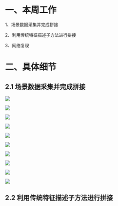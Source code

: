 # 一、本周工作
1、场景数据采集并完成拼接

2、利用传统特征描述子方法进行拼接

3、网络复现


# 二、具体细节
## 2.1 场景数据采集并完成拼接
![](https://github.com/Darren-pty/darren/blob/main/Learning%20of%20way/Semester/picture/19.png)

![](https://github.com/Darren-pty/darren/blob/main/Learning%20of%20way/Semester/picture/20.png)

![](https://github.com/Darren-pty/darren/blob/main/Learning%20of%20way/Semester/picture/21.png)

![](https://github.com/Darren-pty/darren/blob/main/Learning%20of%20way/Semester/picture/22.png)

![](https://github.com/Darren-pty/darren/blob/main/Learning%20of%20way/Semester/picture/23.png)

![](https://github.com/Darren-pty/darren/blob/main/Learning%20of%20way/Semester/picture/24.png)

![](https://github.com/Darren-pty/darren/blob/main/Learning%20of%20way/Semester/picture/25.png)

![](https://github.com/Darren-pty/darren/blob/main/Learning%20of%20way/Semester/picture/26.png)

![](https://github.com/Darren-pty/darren/blob/main/Learning%20of%20way/Semester/picture/27.png)

![](https://github.com/Darren-pty/darren/blob/main/Learning%20of%20way/Semester/picture/28.png)

## 2.2 利用传统特征描述子方法进行拼接



